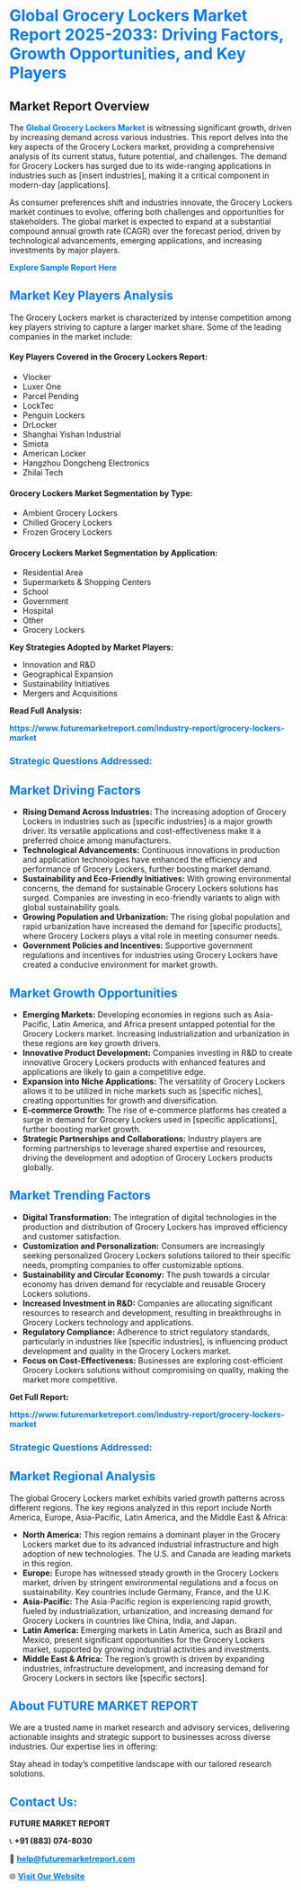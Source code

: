 <h1 style="color: #007BFF;">Global Grocery Lockers Market Report 2025-2033: Driving Factors, Growth Opportunities, and Key Players</h1>

<section id="overview">
<h2>Market Report Overview</h2>
<p>The <a href="https://www.futuremarketreport.com/industry-report/grocery-lockers-market" style="color: #007BFF; text-decoration: none;"><strong>Global Grocery Lockers Market</strong></a> is witnessing significant growth, driven by increasing demand across various industries. This report delves into the key aspects of the Grocery Lockers market, providing a comprehensive analysis of its current status, future potential, and challenges. The demand for Grocery Lockers has surged due to its wide-ranging applications in industries such as [insert industries], making it a critical component in modern-day [applications].</p>
<p>As consumer preferences shift and industries innovate, the Grocery Lockers market continues to evolve, offering both challenges and opportunities for stakeholders. The global market is expected to expand at a substantial compound annual growth rate (CAGR) over the forecast period, driven by technological advancements, emerging applications, and increasing investments by major players.</p>
</section>

<section id="overview">
<p><a href="https://www.futuremarketreport.com/request-sample/reportId=128150" style="color: #007BFF; text-decoration: none;"><strong>Explore Sample Report Here</strong></a></p>
</section>

<section id="key-players">
<h2 style="color: #007BFF;">Market Key Players Analysis</h2>
<p>The Grocery Lockers market is characterized by intense competition among key players striving to capture a larger market share. Some of the leading companies in the market include:</p>
<h4>Key Players Covered in the Grocery Lockers Report:</h4>
<ul><li>Vlocker</li><li>Luxer One</li><li>Parcel Pending</li><li>LockTec</li><li>Penguin Lockers</li><li>DrLocker</li><li>Shanghai Yishan Industrial</li><li>Smiota</li><li>American Locker</li><li>Hangzhou Dongcheng Electronics</li><li>Zhilai Tech</li></ul>
<h4>Grocery Lockers Market Segmentation by Type:</h4>
<ul><li>Ambient Grocery Lockers</li><li>Chilled Grocery Lockers</li><li>Frozen Grocery Lockers</li></ul>

<h4>Grocery Lockers Market Segmentation by Application:</h4>
<ul><li>Residential Area</li><li>Supermarkets &amp; Shopping Centers</li><li>School</li><li>Government</li><li>Hospital</li><li>Other</li><li>Grocery Lockers</li></ul>
<p><strong>Key Strategies Adopted by Market Players:</strong></p>
<ul>
<li>Innovation and R&D</li>
<li>Geographical Expansion</li>
<li>Sustainability Initiatives</li>
<li>Mergers and Acquisitions</li>
</ul>
</section>

<section>
<p><strong>Read Full Analysis: </strong></p><a href="https://www.futuremarketreport.com/industry-report/grocery-lockers-market" style="color: #007BFF; text-decoration: none;"><strong>https://www.futuremarketreport.com/industry-report/grocery-lockers-market</strong></a>
<h3 style="color: #007BFF;">Strategic Questions Addressed:</h3>
</section>

<section id="driving-factors">
<h2 style="color: #007BFF;">Market Driving Factors</h2>
<ul>
<li><strong>Rising Demand Across Industries:</strong> The increasing adoption of Grocery Lockers in industries such as [specific industries] is a major growth driver. Its versatile applications and cost-effectiveness make it a preferred choice among manufacturers.</li>
<li><strong>Technological Advancements:</strong> Continuous innovations in production and application technologies have enhanced the efficiency and performance of Grocery Lockers, further boosting market demand.</li>
<li><strong>Sustainability and Eco-Friendly Initiatives:</strong> With growing environmental concerns, the demand for sustainable Grocery Lockers solutions has surged. Companies are investing in eco-friendly variants to align with global sustainability goals.</li>
<li><strong>Growing Population and Urbanization:</strong> The rising global population and rapid urbanization have increased the demand for [specific products], where Grocery Lockers plays a vital role in meeting consumer needs.</li>
<li><strong>Government Policies and Incentives:</strong> Supportive government regulations and incentives for industries using Grocery Lockers have created a conducive environment for market growth.</li>
</ul>
</section>

<section id="growth-opportunities">
<h2 style="color: #007BFF;">Market Growth Opportunities</h2>
<ul>
<li><strong>Emerging Markets:</strong> Developing economies in regions such as Asia-Pacific, Latin America, and Africa present untapped potential for the Grocery Lockers market. Increasing industrialization and urbanization in these regions are key growth drivers.</li>
<li><strong>Innovative Product Development:</strong> Companies investing in R&D to create innovative Grocery Lockers products with enhanced features and applications are likely to gain a competitive edge.</li>
<li><strong>Expansion into Niche Applications:</strong> The versatility of Grocery Lockers allows it to be utilized in niche markets such as [specific niches], creating opportunities for growth and diversification.</li>
<li><strong>E-commerce Growth:</strong> The rise of e-commerce platforms has created a surge in demand for Grocery Lockers used in [specific applications], further boosting market growth.</li>
<li><strong>Strategic Partnerships and Collaborations:</strong> Industry players are forming partnerships to leverage shared expertise and resources, driving the development and adoption of Grocery Lockers products globally.</li>
</ul>
</section>

<section id="trending-factors">
<h2 style="color: #007BFF;">Market Trending Factors</h2>
<ul>
<li><strong>Digital Transformation:</strong> The integration of digital technologies in the production and distribution of Grocery Lockers has improved efficiency and customer satisfaction.</li>
<li><strong>Customization and Personalization:</strong> Consumers are increasingly seeking personalized Grocery Lockers solutions tailored to their specific needs, prompting companies to offer customizable options.</li>
<li><strong>Sustainability and Circular Economy:</strong> The push towards a circular economy has driven demand for recyclable and reusable Grocery Lockers solutions.</li>
<li><strong>Increased Investment in R&D:</strong> Companies are allocating significant resources to research and development, resulting in breakthroughs in Grocery Lockers technology and applications.</li>
<li><strong>Regulatory Compliance:</strong> Adherence to strict regulatory standards, particularly in industries like [specific industries], is influencing product development and quality in the Grocery Lockers market.</li>
<li><strong>Focus on Cost-Effectiveness:</strong> Businesses are exploring cost-efficient Grocery Lockers solutions without compromising on quality, making the market more competitive.</li>
</ul>
</section>

<section>
<p><strong>Get Full Report: </strong></p><a href="https://www.futuremarketreport.com/industry-report/grocery-lockers-market" style="color: #007BFF; text-decoration: none;"><strong>https://www.futuremarketreport.com/industry-report/grocery-lockers-market</strong></a>
<h3 style="color: #007BFF;">Strategic Questions Addressed:</h3>
</section>


<section id="regional-analysis">
<h2 style="color: #007BFF;">Market Regional Analysis</h2>
<p>The global Grocery Lockers market exhibits varied growth patterns across different regions. The key regions analyzed in this report include North America, Europe, Asia-Pacific, Latin America, and the Middle East & Africa:</p>
<ul>
<li><strong>North America:</strong> This region remains a dominant player in the Grocery Lockers market due to its advanced industrial infrastructure and high adoption of new technologies. The U.S. and Canada are leading markets in this region.</li>
<li><strong>Europe:</strong> Europe has witnessed steady growth in the Grocery Lockers market, driven by stringent environmental regulations and a focus on sustainability. Key countries include Germany, France, and the U.K.</li>
<li><strong>Asia-Pacific:</strong> The Asia-Pacific region is experiencing rapid growth, fueled by industrialization, urbanization, and increasing demand for Grocery Lockers in countries like China, India, and Japan.</li>
<li><strong>Latin America:</strong> Emerging markets in Latin America, such as Brazil and Mexico, present significant opportunities for the Grocery Lockers market, supported by growing industrial activities and investments.</li>
<li><strong>Middle East & Africa:</strong> The region’s growth is driven by expanding industries, infrastructure development, and increasing demand for Grocery Lockers in sectors like [specific sectors].</li>
</ul>
</section>

<footer>
<h2 style="color: #007BFF;">About FUTURE MARKET REPORT</h2>
<p>We are a trusted name in market research and advisory services, delivering actionable insights and strategic support to businesses across diverse industries. Our expertise lies in offering:</p>

<p>Stay ahead in today’s competitive landscape with our tailored research solutions.</p>

<h2 style="color: #007BFF;">Contact Us:</h2>
<p><strong>FUTURE MARKET REPORT</strong></p>
<p>📞 <strong>+91 (883) 074-8030</strong></p>
<p>📧 <strong><a href="mailto:help@futuremarketreport.com" style="color: #007BFF;">help@futuremarketreport.com</a></strong></p>
<p>🌐 <strong><a href="https://www.futuremarketreport.com/" style="color: #007BFF;">Visit Our Website</a></strong></p>
</footer>